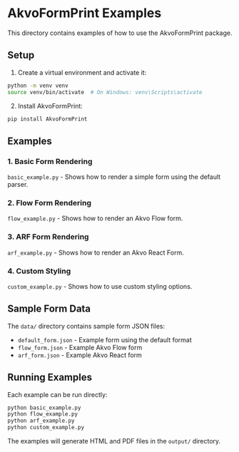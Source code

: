 # AkvoFormPrint Examples

This directory contains examples of how to use the AkvoFormPrint package.

## Setup

1. Create a virtual environment and activate it:
```bash
python -m venv venv
source venv/bin/activate  # On Windows: venv\Scripts\activate
```

2. Install AkvoFormPrint:
```bash
pip install AkvoFormPrint
```

## Examples

### 1. Basic Form Rendering
`basic_example.py` - Shows how to render a simple form using the default parser.

### 2. Flow Form Rendering
`flow_example.py` - Shows how to render an Akvo Flow form.

### 3. ARF Form Rendering
`arf_example.py` - Shows how to render an Akvo React Form.

### 4. Custom Styling
`custom_example.py` - Shows how to use custom styling options.

## Sample Form Data

The `data/` directory contains sample form JSON files:
- `default_form.json` - Example form using the default format
- `flow_form.json` - Example Akvo Flow form
- `arf_form.json` - Example Akvo React form

## Running Examples

Each example can be run directly:

```bash
python basic_example.py
python flow_example.py
python arf_example.py
python custom_example.py
```

The examples will generate HTML and PDF files in the `output/` directory.